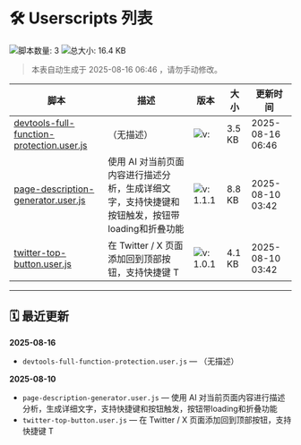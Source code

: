# 🛠 Userscripts 列表

![脚本数量: 3](https://img.shields.io/badge/%E8%84%9A%E6%9C%AC%E6%95%B0%E9%87%8F-3-success?logo=code)
![总大小: 16.4 KB](https://img.shields.io/badge/%E6%80%BB%E5%A4%A7%E5%B0%8F-16.4%20KB-orange?logo=files)
> 本表自动生成于 2025-08-16 06:46 ，请勿手动修改。

| 脚本 | 描述 | 版本 | 大小 | 更新时间 | 
|------|------|------|------|----------|
|[devtools-full-function-protection.user.js](./scripts/devtools-full-function-protection.user.js) | （无描述） | ![v: ](https://img.shields.io/badge/v--informational) | 3.5 KB | 2025-08-16 06:46 |
|[page-description-generator.user.js](./scripts/page-description-generator.user.js) | 使用 AI 对当前页面内容进行描述分析，生成详细文字，支持快捷键和按钮触发，按钮带loading和折叠功能 | ![v: 1.1.1](https://img.shields.io/badge/v-1.1.1-informational) | 8.8 KB | 2025-08-10 03:42 |
|[twitter-top-button.user.js](./scripts/twitter-top-button.user.js) | 在 Twitter / X 页面添加回到顶部按钮，支持快捷键 T | ![v: 1.0.1](https://img.shields.io/badge/v-1.0.1-informational) | 4.1 KB | 2025-08-10 03:42 |

---

## 🗓 最近更新

**2025-08-16**
- `devtools-full-function-protection.user.js` — （无描述）

**2025-08-10**
- `page-description-generator.user.js` — 使用 AI 对当前页面内容进行描述分析，生成详细文字，支持快捷键和按钮触发，按钮带loading和折叠功能
- `twitter-top-button.user.js` — 在 Twitter / X 页面添加回到顶部按钮，支持快捷键 T

